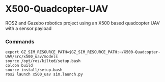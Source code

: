 # X500-Quadcopter-UAV
ROS2 and Gazebo robotics project using an X500 based quadcopter UAV with a sensor payload


### Commands
```export GZ_SIM_RESOURCE_PATH=$GZ_SIM_RESOURCE_PATH:~/X500-Quadcopter-UAV/src/x500_uav/models```  
```source /opt/ros/kilted/setup.bash```  
```colcon build```  
```source install/setup.bash```  
```ros2 launch x500_uav sim.launch.py```  
